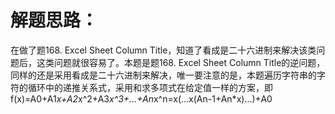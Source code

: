 解题思路：
===
在做了题168. Excel Sheet Column Title，知道了看成是二十六进制来解决该类问题后，这类问题就很容易了。本题是题168. Excel Sheet Column Title的逆问题，同样的还是采用看成是二十六进制来解决，唯一要注意的是，本题遍历字符串的字符的循环中的递推关系式，采用和求多项式在给定值一样的方案，即f(x)=A0+A1*x+A2*x^2+A3*x^3+...+An*x^n=x(...x(An-1+An*x)...)+A0
